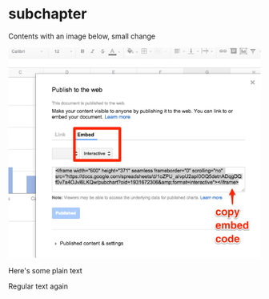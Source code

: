 # subchapter

Contents with an image below, small change

![Caption created with image-captions plugin.](sample-image.png)

Here's some plain text

Regular text again
